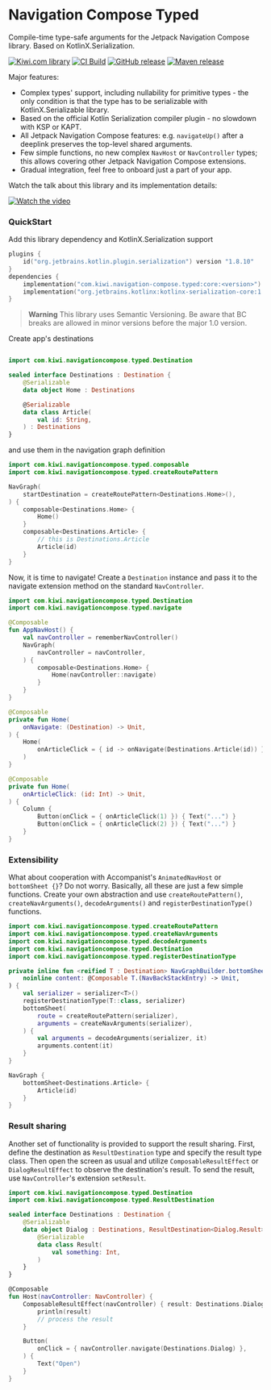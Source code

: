 Navigation Compose Typed
========================

Compile-time type-safe arguments for the Jetpack Navigation Compose library. Based on KotlinX.Serialization.

[![Kiwi.com library](https://img.shields.io/badge/Kiwi.com-library-00A991)](https://code.kiwi.com)
[![CI Build](https://img.shields.io/github/actions/workflow/status/kiwicom/navigation-compose-typed/build.yml?branch=main)](https://github.com/kiwicom/navigation-compose-typed/actions/workflows/build.yml)
[![GitHub release](https://img.shields.io/github/v/release/kiwicom/navigation-compose-typed)](https://github.com/kiwicom/navigation-compose-typed/releases)
[![Maven release](https://img.shields.io/maven-metadata/v?metadataUrl=https%3A%2F%2Frepo1.maven.org%2Fmaven2%2Fcom%2Fkiwi%2Fnavigation-compose%2Ftyped%2Fcore%2Fmaven-metadata.xml)](https://central.sonatype.com/namespace/com.kiwi.navigation-compose.typed)

Major features:

- Complex types' support, including nullability for primitive types - the only condition is that the type has to be serializable with KotlinX.Serializable library.
- Based on the official Kotlin Serialization compiler plugin - no slowdown with KSP or KAPT.
- All Jetpack Navigation Compose features: e.g. `navigateUp()` after a deeplink preserves the top-level shared arguments.
- Few simple functions, no new complex `NavHost` or `NavController` types; this allows covering other Jetpack Navigation Compose extensions.
- Gradual integration, feel free to onboard just a part of your app.

Watch the talk about this library and its implementation details:

[![Watch the video](https://img.youtube.com/vi/bXuiYvGFbvs/default.jpg)](https://youtu.be/bXuiYvGFbvs)

### QuickStart

Add this library dependency and KotlinX.Serialization support

```kotlin
plugins {
	id("org.jetbrains.kotlin.plugin.serialization") version "1.8.10"
}
dependencies {
	implementation("com.kiwi.navigation-compose.typed:core:<version>")
	implementation("org.jetbrains.kotlinx:kotlinx-serialization-core:1.5.0")
}
```

> **Warning**
> This library uses Semantic Versioning. Be aware that BC breaks are allowed in minor versions before the major 1.0 version.

Create app's destinations

```kotlin

import com.kiwi.navigationcompose.typed.Destination

sealed interface Destinations : Destination {
	@Serializable
	data object Home : Destinations

	@Serializable
	data class Article(
		val id: String,
	) : Destinations
}
```

and use them in the navigation graph definition

```kotlin
import com.kiwi.navigationcompose.typed.composable
import com.kiwi.navigationcompose.typed.createRoutePattern

NavGraph(
	startDestination = createRoutePattern<Destinations.Home>(),
) {
	composable<Destinations.Home> {
		Home()
	}
	composable<Destinations.Article> {
		// this is Destinations.Article
		Article(id)
	}
}
```

Now, it is time to navigate! Create a `Destination` instance and pass it to the navigate extension method on the standard `NavController`.

```kotlin
import com.kiwi.navigationcompose.typed.Destination
import com.kiwi.navigationcompose.typed.navigate

@Composable
fun AppNavHost() {
	val navController = rememberNavController()
	NavGraph(
		navController = navController,
	) {
		composable<Destinations.Home> {
			Home(navController::navigate)
		}
	}
}

@Composable
private fun Home(
	onNavigate: (Destination) -> Unit,
) {
	Home(
		onArticleClick = { id -> onNavigate(Destinations.Article(id)) },
	)
}

@Composable
private fun Home(
	onArticleClick: (id: Int) -> Unit,
) {
	Column {
		Button(onClick = { onArticleClick(1) }) { Text("...") }
		Button(onClick = { onArticleClick(2) }) { Text("...") }
	}
}
```

### Extensibility

What about cooperation with Accompanist's `AnimatedNavHost` or `bottomSheet {}`? Do not worry. Basically, all these are just a few simple functions. Create your own abstraction and use `createRoutePattern()`, `createNavArguments()`, `decodeArguments()` and `registerDestinationType()` functions.

```kotlin
import com.kiwi.navigationcompose.typed.createRoutePattern
import com.kiwi.navigationcompose.typed.createNavArguments
import com.kiwi.navigationcompose.typed.decodeArguments
import com.kiwi.navigationcompose.typed.Destination
import com.kiwi.navigationcompose.typed.registerDestinationType

private inline fun <reified T : Destination> NavGraphBuilder.bottomSheet(
	noinline content: @Composable T.(NavBackStackEntry) -> Unit,
) {
	val serializer = serializer<T>()
	registerDestinationType(T::class, serializer)
	bottomSheet(
		route = createRoutePattern(serializer),
		arguments = createNavArguments(serializer),
	) {
		val arguments = decodeArguments(serializer, it)
		arguments.content(it)
	}
}

NavGraph {
	bottomSheet<Destinations.Article> {
		Article(id)
	}
}
```

### Result sharing

Another set of functionality is provided to support the result sharing. First, define the destination as `ResultDestination` type and specify the result type class. Then open the screen as usual and utilize `ComposableResultEffect` or `DialogResultEffect` to observe the destination's result. To send the result, use
`NavController`'s extension `setResult`.

```kotlin
import com.kiwi.navigationcompose.typed.Destination
import com.kiwi.navigationcompose.typed.ResultDestination

sealed interface Destinations : Destination {
	@Serializable
	data object Dialog : Destinations, ResultDestination<Dialog.Result> {
		@Serializable
		data class Result(
			val something: Int,
		)
	}
}

@Composable
fun Host(navController: NavController) {
	ComposableResultEffect(navController) { result: Destinations.Dialog.Result ->
		println(result)
		// process the result
	}

	Button(
		onClick = { navController.navigate(Destinations.Dialog) },
	) {
		Text("Open")
	}
}
```
